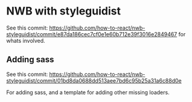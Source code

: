 # NWB with styleguidist

See this commit: https://github.com/how-to-react/nwb-styleguidist/commit/e87da186cec7cf0e1e60b712e39f3016e2849467 for whats involved.

## Adding sass

See this commit: https://github.com/how-to-react/nwb-styleguidist/commit/01bd8da0688dd513aee7bd6c95b25a31a6c88d0e

For adding sass, and a template for adding other missing loaders.
